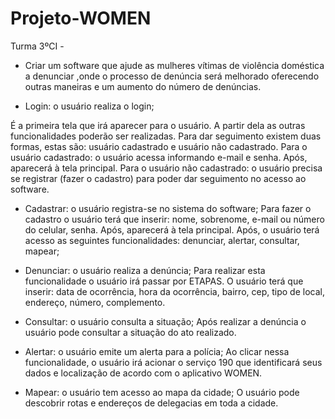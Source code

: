# Projeto-WOMEN
Turma 3ºCI - 

- Criar um software que ajude as mulheres vítimas de violência doméstica
a denunciar ,onde o processo de denúncia será melhorado oferecendo outras
maneiras e um aumento do número de denúncias.

- Login: o usuário realiza o login;

É a primeira tela que irá aparecer para o usuário. A partir dela as outras funcionalidades
poderão ser realizadas. Para dar seguimento existem duas formas, estas são: usuário
cadastrado e usuário não cadastrado.
Para o usuário cadastrado: o usuário acessa informando e-mail e senha. Após, aparecerá à
tela principal.
Para o usuário não cadastrado: o usuário precisa se registrar (fazer o cadastro) para poder dar
seguimento no acesso ao software.

- Cadastrar: o usuário registra-se no sistema do software;
Para fazer o cadastro o usuário terá que inserir: nome, sobrenome, e-mail ou número do
celular, senha. Após, aparecerá à tela principal.
Após, o usuário terá acesso as seguintes funcionalidades: denunciar, alertar, consultar, mapear;

- Denunciar: o usuário realiza a denúncia;
Para realizar esta funcionalidade o usuário irá passar por ETAPAS.
O usuário terá que inserir: data de ocorrência, hora da ocorrência, bairro, cep, tipo
de local, endereço, número, complemento.

- Consultar: o usuário consulta a situação;
Após realizar a denúncia o usuário pode consultar a situação do ato realizado.

- Alertar: o usuário emite um alerta para a polícia;
Ao clicar nessa funcionalidade, o usuário irá acionar o serviço 190 que identificará seus
dados e localização de acordo com o aplicativo WOMEN.

- Mapear: o usuário tem acesso ao mapa da cidade;
O usuário pode descobrir rotas e endereços de delegacias em toda a cidade.
